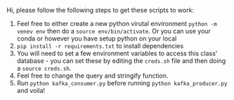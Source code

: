 Hi, please follow the following steps to get these scripts to work:

1. Feel free to either create a new python virutal environment `python -m venev env` then do a `source env/bin/activate`. Or you can use your conda or however you have setup python on your local
2. `pip install -r requirements.txt` to install dependencies
3. You will need to set a few environment variables to access this class' database - you can set these by editing the `creds.sh` file and then doing a `source creds.sh`.
4. Feel free to change the query and stringify function.
5. Run `python kafka_consumer.py` before running `python kafka_producer.py` and voila!